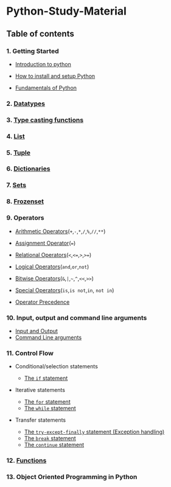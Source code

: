 # Python-Study-Material

## Table of contents

### 1. Getting Started

* [Introduction to python](/src/Chapters/Introduction_to_Python.md) 

* [How to install and setup Python](src/Chapters/How_to_setup_and_install_Python.md)

* [Fundamentals of Python](src/Chapters//Fundamentals_of_Python.md)

### 2. [Datatypes](src/Chapters/Datatypes.md)

### 3. [Type casting functions](src/Chapters/Type_casting_functions.md)

### 4. [List](src/Chapters/List_in_detail.md)

### 5. [Tuple](src/Chapters/Tuple_in_detail.md)

### 6. [Dictionaries](src/Chapters/Dictionaries_in_detail.md)

### 7. [Sets](src/Chapters/sets_in_detail.md)

### 8. [Frozenset](src/Chapters/frozenset_in_detail.md)

### 9. Operators

* [Arithmetic Operators](src/Chapters/Arithmetic_operators.md)(`+`,`-`,`*`,`/`,`%`,`//`,`**`)

* [Assignment Operator](src/Chapters/Assignment_operator.md)(`=`)

* [Relational Operators](src/Chapters/Relational_operators.md)(`<`,`<=`,`>`,`>=`)

* [Logical Operators](src/Chapters/Logical_operators.md)(`and`,`or`,`not`)

* [Bitwise Operators](src/Chapters/Bitwise_operators.md)(`&`,`|`,`~`,`^`,`<<`,`>>`)

* [Special Operators](src/Chapters/Special_operators.md)(`is`,`is not`,`in`, `not in`)

* [Operator Precedence](src/Chapters/Operators_precedence)

### 10. Input, output and command line arguments
- [Input and Output](src/Chapters/input_and_output_functions.md)
- [Command Line arguments](src/Chapters/Command_line_arguments.md)

### 11. Control Flow 
- Conditional/selection statements
    * [The `if` statement](src/Chapters/IF_statement.md) 
- Iterative statements
    * [The `for` statement](src/Chapters/FOR_statement.md)
    * [The `while` statement](src/Chapters/WHILE_statement.md)

- Transfer statements
    * [The `try-except-finally` statement (Exception handling)](src/Chapters/TRY_statement.md)
    * [The `break` statement](src/Chapters/BREAK_statement.md)
    * [The `continue` statement](src/Chapters/CONTINUE_statement.md)

### 12. [Functions](src/Chapters/functions)
### 13. Object Oriented Programming in Python

